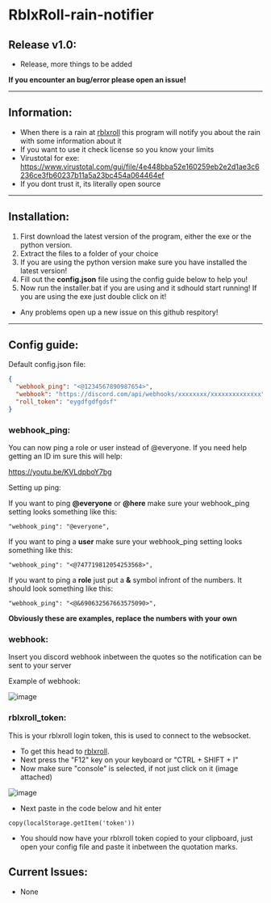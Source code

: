 # RblxRoll-rain-notifier

## Release v1.0:
- Release, more things to be added

**If you encounter an bug/error please open an issue!**

-----------------------------------------------------------------------------------------------------------------------------------------------------------------------

## Information:
- When there is a rain at [rblxroll](https://rblxroll.com) this program will notify you about the rain with some information about it
- If you want to use it check license so you know your limits
- Virustotal for exe: https://www.virustotal.com/gui/file/4e448bba52e160259eb2e2d1ae3c6236ce3fb60237b11a5a23bc454a064464ef
- If you dont trust it, its literally open source

-----------------------------------------------------------------------------------------------------------------------------------------------------------------------

## Installation:
1) First download the latest version of the program, either the exe or the python version.
2) Extract the files to a folder of your choice
3) If you are using the python version make sure you have installed the latest version!
4) Fill out the **config.json** file using the config guide below to help you!
5) Now run the installer.bat if you are using and it sdhould start running! If you are using the exe just double click on it!
- Any problems open up a new issue on this github respitory!

-----------------------------------------------------------------------------------------------------------------------------------------------------------------------

## Config guide:

Default config.json file:
```json
{
  "webhook_ping": "<@1234567890987654>",
  "webhook": "https://discord.com/api/webhooks/xxxxxxxx/xxxxxxxxxxxxxx",
  "roll_token": "eygdfgdfgdsf"
}
```

### webhook_ping:
You can now ping a role or user instead of @everyone. If you need help getting an ID im sure this will help:

https://youtu.be/KVLdpboY7bg

Setting up ping:

If you want to ping **@everyone** or **@here** make sure your webhook_ping setting looks something like this:
```
"webhook_ping": "@everyone",
```
If you want to ping a **user** make sure your webhook_ping setting looks something like this:
```
"webhook_ping": "<@747719812054253568>",
```
If you want to ping a **role** just put a **&** symbol infront of the numbers. It should look something like this:
```
"webhook_ping": "<@&690632567663575090>",
```

**Obviously these are examples, replace the numbers with your own**

### webhook:
Insert you discord webhook inbetween the quotes so the notification can be sent to your server

Example of webhook:

![image](https://user-images.githubusercontent.com/79641603/230377393-ee33031f-6728-4b77-8e34-44fd290f99ec.png)

### rblxroll_token:
This is your rblxroll login token, this is used to connect to the websocket.

- To get this head to [rblxroll](https://rblxroll.com).
- Next press the "F12" key on your keyboard or "CTRL + SHIFT + I"
- Now make sure "console" is selected, if not just click on it (image attached)

![image](https://user-images.githubusercontent.com/79641603/178447705-533c36c2-d3c1-4019-ab0c-8cd7770e4350.png)

- Next paste in the code below and hit enter
```
copy(localStorage.getItem('token'))
```
- You should now have your rblxroll token copied to your clipboard, just open your config file and paste it inbetween the quotation marks.

## Current Issues:
- None